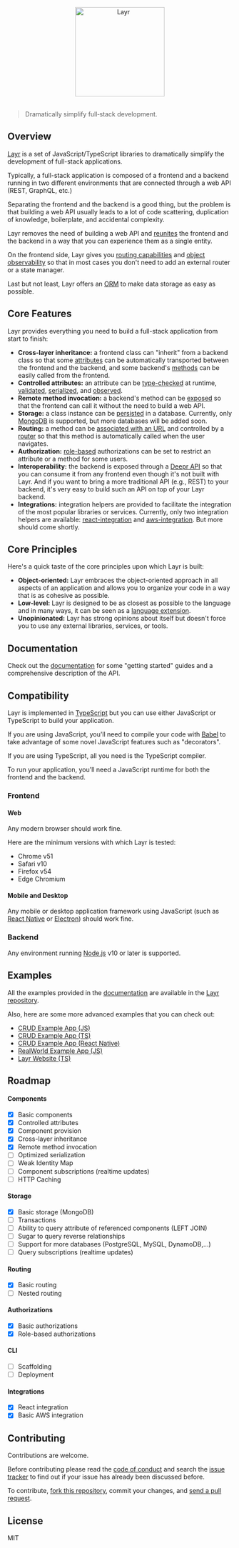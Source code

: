 <p align="center">
	<img src="assets/layr-logo-with-icon.svg" width="200" alt="Layr">
	<br>
	<br>
</p>

> Dramatically simplify full‑stack development.

## Overview

[Layr](https://layrjs.com) is a set of JavaScript/TypeScript libraries to dramatically simplify the development of full-stack applications.

Typically, a full-stack application is composed of a frontend and a backend running in two different environments that are connected through a web API (REST, GraphQL, etc.)

Separating the frontend and the backend is a good thing, but the problem is that building a web API usually leads to a lot of code scattering, duplication of knowledge, boilerplate, and accidental complexity.

Layr removes the need of building a web API and [reunites](https://dev.to/mvila/good-bye-web-apis-2bel) the frontend and the backend in a way that you can experience them as a single entity.

On the frontend side, Layr gives you [routing capabilities](https://layrjs.com/docs/v1/reference/routable) and [object observability](https://layrjs.com/docs/v1/reference/observable) so that in most cases you don't need to add an external router or a state manager.

Last but not least, Layr offers an [ORM](https://layrjs.com/docs/v1/reference/storable) to make data storage as easy as possible.

## Core Features

Layr provides everything you need to build a full-stack application from start to finish:

- **Cross-layer inheritance:** a frontend class can "inherit" from a backend class so that some [attributes](https://layrjs.com/docs/v1/reference/attribute) can be automatically transported between the frontend and the backend, and some backend's [methods](https://layrjs.com/docs/v1/reference/method) can be easily called from the frontend.
- **Controlled attributes:** an attribute can be [type-checked](https://layrjs.com/docs/v1/reference/value-type) at runtime, [validated](https://layrjs.com/docs/v1/reference/validator), [serialized](https://layrjs.com/docs/v1/reference/component#serialization), and [observed](https://layrjs.com/docs/v1/reference/observable).
- **Remote method invocation:** a backend's method can be [exposed](https://layrjs.com/docs/v1/reference/component#expose-decorator) so that the frontend can call it without the need to build a web API.
- **Storage:** a class instance can be [persisted](https://layrjs.com/docs/v1/reference/storable) in a database. Currently, only [MongoDB](https://www.mongodb.com/) is supported, but more databases will be added soon.
- **Routing:** a method can be [associated with an URL](https://layrjs.com/docs/v1/reference/routable) and controlled by a [router](https://layrjs.com/docs/v1/reference/router) so that this method is automatically called when the user navigates.
- **Authorization:** [role-based](https://layrjs.com/docs/v1/reference/with-roles) authorizations can be set to restrict an attribute or a method for some users.
- **Interoperability:** the backend is exposed through a [Deepr API](https://deepr.io) so that you can consume it from any frontend even though it's not built with Layr. And if you want to bring a more traditional API (e.g., REST) to your backend, it's very easy to build such an API on top of your Layr backend.
- **Integrations:** integration helpers are provided to facilitate the integration of the most popular libraries or services. Currently, only two integration helpers are available: [react-integration](https://layrjs.com/docs/v1/reference/react-integration) and [aws-integration](https://layrjs.com/docs/v1/reference/aws-integration). But more should come shortly.

## Core Principles

Here's a quick taste of the core principles upon which Layr is built:

- **Object-oriented:** Layr embraces the object-oriented approach in all aspects of an application and allows you to organize your code in a way that is as cohesive as possible.
- **Low-level:** Layr is designed to be as closest as possible to the language and in many ways, it can be seen as a [language extension](https://layrjs.com/blog/articles/Getting-the-Right-Level-of-Generalization-7xpk37).
- **Unopinionated:** Layr has strong opinions about itself but doesn't force you to use any external libraries, services, or tools.

## Documentation

Check out the [documentation](https://layrjs.com/docs) for some "getting started" guides and a comprehensive description of the API.

## Compatibility

Layr is implemented in [TypeScript](https://www.typescriptlang.org/) but you can use either JavaScript or TypeScript to build your application.

If you are using JavaScript, you'll need to compile your code with [Babel](https://babeljs.io/) to take advantage of some novel JavaScript features such as "decorators".

If you are using TypeScript, all you need is the TypeScript compiler.

To run your application, you'll need a JavaScript runtime for both the frontend and the backend.

### Frontend

#### Web

Any modern browser should work fine.

Here are the minimum versions with which Layr is tested:

- Chrome v51
- Safari v10
- Firefox v54
- Edge Chromium

#### Mobile and Desktop

Any mobile or desktop application framework using JavaScript (such as [React Native](https://reactnative.dev/) or [Electron](https://www.electronjs.org/)) should work fine.

### Backend

Any environment running [Node.js](https://nodejs.org/) v10 or later is supported.

## Examples

All the examples provided in the [documentation](https://layrjs.com/docs) are available in the [Layr repository](https://github.com/layrjs/layr/tree/master/examples).

Also, here are some more advanced examples that you can check out:

- [CRUD Example App (JS)](https://github.com/layrjs/crud-example-app-js-webpack)
- [CRUD Example App (TS)](https://github.com/layrjs/crud-example-app-ts-webpack)
- [CRUD Example App (React Native)](https://github.com/layrjs/crud-example-app-react-native-js)
- [RealWorld Example App (JS)](https://github.com/layrjs/react-layr-realworld-example-app)
- [Layr Website (TS)](https://github.com/layrjs/layr/tree/master/website)

## Roadmap

#### Components

- [x] Basic components
- [x] Controlled attributes
- [x] Component provision
- [x] Cross-layer inheritance
- [x] Remote method invocation
- [ ] Optimized serialization
- [ ] Weak Identity Map
- [ ] Component subscriptions (realtime updates)
- [ ] HTTP Caching

#### Storage

- [x] Basic storage (MongoDB)
- [ ] Transactions
- [ ] Ability to query attribute of referenced components (LEFT JOIN)
- [ ] Sugar to query reverse relationships
- [ ] Support for more databases (PostgreSQL, MySQL, DynamoDB,...)
- [ ] Query subscriptions (realtime updates)

#### Routing

- [x] Basic routing
- [ ] Nested routing

#### Authorizations

- [x] Basic authorizations
- [x] Role-based authorizations

#### CLI

- [ ] Scaffolding
- [ ] Deployment

#### Integrations

- [x] React integration
- [x] Basic AWS integration

## Contributing

Contributions are welcome.

Before contributing please read the [code of conduct](https://github.com/layrjs/layr/blob/master/CODE_OF_CONDUCT.md) and search the [issue tracker](https://github.com/layrjs/layr/issues) to find out if your issue has already been discussed before.

To contribute, [fork this repository](https://docs.github.com/en/github/getting-started-with-github/fork-a-repo/), commit your changes, and [send a pull request](https://docs.github.com/en/github/collaborating-with-issues-and-pull-requests/about-pull-requests).

## License

MIT

